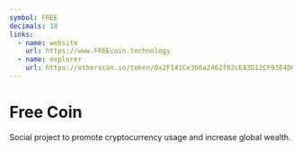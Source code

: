 ```yaml
---
symbol: FREE
decimals: 18
links:
  - name: website
    url: https://www.FREEcoin.technology
  - name: explorer
    url: https://etherscan.io/token/0x2F141Ce366a2462f02cEA3D12CF93E4DCa49e4Fd
---
```


# Free Coin

Social project to promote cryptocurrency usage and increase global wealth.
